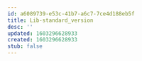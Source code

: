 ```yaml
---
id: a6089739-e53c-41b7-a6c7-7ce4d188eb5f
title: Lib-standard_version
desc: ''
updated: 1603296628933
created: 1603296628933
stub: false
---
```


